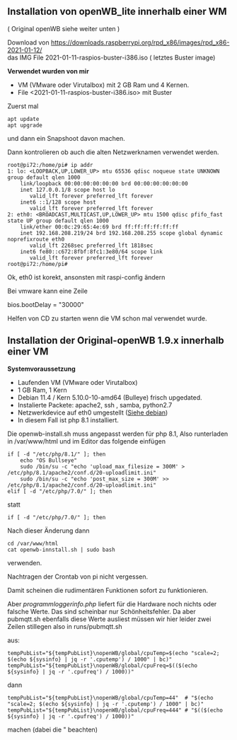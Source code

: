 ## Installation von openWB_lite innerhalb einer WM ##
( Original openWB siehe weiter unten )

Download von https://downloads.raspberrypi.org/rpd_x86/images/rpd_x86-2021-01-12/   
das IMG File 2021-01-11-raspios-buster-i386.iso ( letztes Buster image)

**Verwendet wurden von mir**

- VM (VMware oder Virutalbox) mit 2 GB Ram und 4 Kernen.
- File <2021-01-11-raspios-buster-i386.iso> mit Buster 

Zuerst mal 
```
apt update 
apt upgrade 
```
und dann ein Snapshoot davon machen. 

Dann kontrolieren ob auch die alten Netzwerknamen verwendet werden.
```
root@pi72:/home/pi# ip addr
1: lo: <LOOPBACK,UP,LOWER_UP> mtu 65536 qdisc noqueue state UNKNOWN group default qlen 1000
    link/loopback 00:00:00:00:00:00 brd 00:00:00:00:00:00
    inet 127.0.0.1/8 scope host lo
       valid_lft forever preferred_lft forever
    inet6 ::1/128 scope host
       valid_lft forever preferred_lft forever
2: eth0: <BROADCAST,MULTICAST,UP,LOWER_UP> mtu 1500 qdisc pfifo_fast state UP group default qlen 1000
    link/ether 00:0c:29:65:4e:69 brd ff:ff:ff:ff:ff:ff
    inet 192.168.208.219/24 brd 192.168.208.255 scope global dynamic noprefixroute eth0
       valid_lft 2268sec preferred_lft 1818sec
    inet6 fe80::c672:8fbf:8fc1:3e80/64 scope link
       valid_lft forever preferred_lft forever
root@pi72:/home/pi#
```			
Ok, eth0 ist korekt, ansonsten mit raspi-config ändern

Bei vmware kann eine Zeile 

bios.bootDelay = "30000" 

Helfen von CD zu starten wenn die VM schon mal verwendet wurde.



## Installation der Original-openWB 1.9.x innerhalb einer VM ##

**Systemvoraussetzung**
- Laufenden VM (VMware oder Virutalbox)
- 1 GB Ram, 1 Kern
- Debian 11.4 / Kern 5.10.0-10-amd64  (Bulleye) frisch upgedated.
- Instalierte Packete:  apache2, ssh , samba, python2.7 
- Netzwerkdevice auf eth0 umgestellt ([Siehe debian](debian.md))
- In diesem Fall ist php 8.1 installiert.

Die openwb-install.sh muss angepasst werden für php 8.1, Also runterladen in /var/www/html und im Editor das folgende einfügen

```
if [ -d "/etc/php/8.1/" ]; then
	echo "OS Bullseye"
	sudo /bin/su -c "echo 'upload_max_filesize = 300M' > /etc/php/8.1/apache2/conf.d/20-uploadlimit.ini"
	sudo /bin/su -c "echo 'post_max_size = 300M' >> /etc/php/8.1/apache2/conf.d/20-uploadlimit.ini"
elif [ -d "/etc/php/7.0/" ]; then
```

statt 

``` 
if [ -d "/etc/php/7.0/" ]; then
``` 

Nach dieser Änderung dann 

```
cd /var/www/html
cat openwb-innstall.sh | sudo bash 
```

verwenden.

Nachtragen der Crontab von pi nicht vergessen.

Damit scheinen die rudimentären Funktionen sofort zu funktionieren.

Aber *programmloggerinfo.php* liefert für die Hardware noch nichts oder falsche Werte. Das sind scheinbar nur Schönheitsfehler.
Da aber pubmqtt.sh ebenfalls diese Werte ausliest müssen wir hier leider zwei Zeilen stillegen
also in runs/pubmqtt.sh 

aus:

```
tempPubList="${tempPubList}\nopenWB/global/cpuTemp=$(echo "scale=2; $(echo ${sysinfo} | jq -r '.cputemp') / 1000" | bc)"
tempPubList="${tempPubList}\nopenWB/global/cpuFreq=$(($(echo ${sysinfo} | jq -r '.cpufreq') / 1000))"
```
dann
```
tempPubList="${tempPubList}\nopenWB/global/cpuTemp=44"  # "$(echo "scale=2; $(echo ${sysinfo} | jq -r '.cputemp') / 1000" | bc)"
tempPubList="${tempPubList}\nopenWB/global/cpuFreq=444" # "$(($(echo ${sysinfo} | jq -r '.cpufreq') / 1000))"
```
machen (dabei die " beachten)


